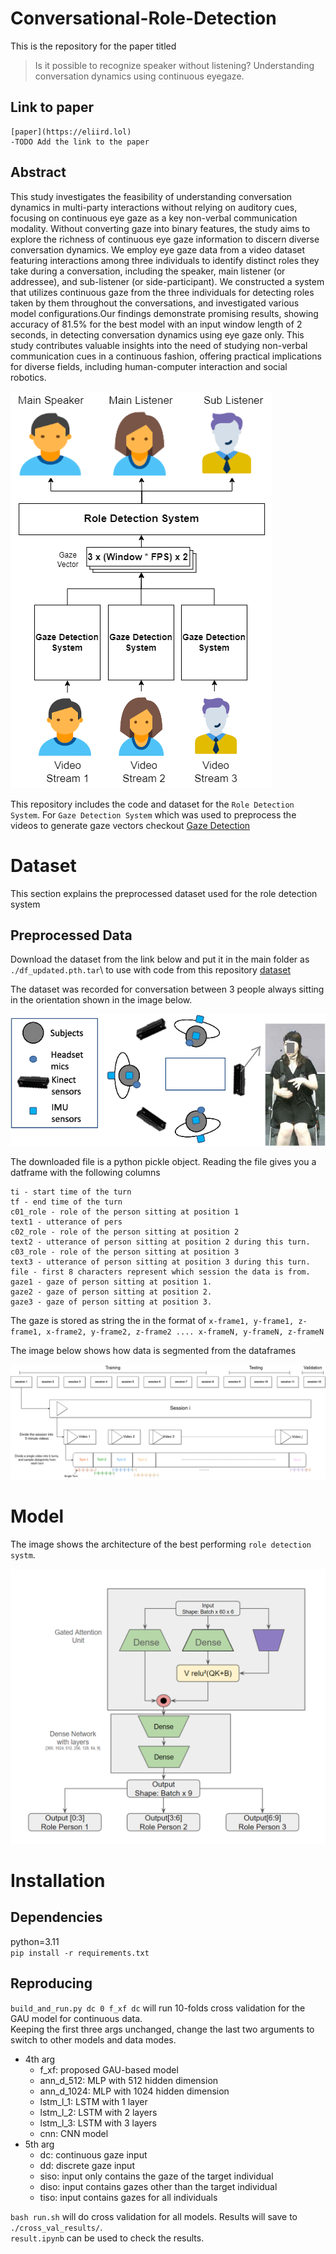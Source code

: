 # Conversational-Role-Detection

This is the repository for the paper titled 
>Is it possible to recognize speaker without listening? Understanding conversation dynamics using continuous eyegaze.

## Link to paper
    [paper](https://eliird.lol)
    -TODO Add the link to the paper

## Abstract
This study investigates the feasibility of understanding conversation dynamics in multi-party interactions without relying on auditory cues, focusing on continuous eye gaze as a key non-verbal communication modality. Without converting gaze into binary features, the study aims to explore the richness of continuous eye gaze information to discern diverse conversation dynamics. We employ eye gaze data from a video dataset featuring interactions among three individuals to identify distinct roles they take during a conversation, including the speaker, main listener (or addressee), and sub-listener (or side-participant). We constructed a system that utilizes continuous gaze from the three individuals for detecting roles taken by them throughout the conversations, and investigated various model configurations.Our findings demonstrate promising results, showing accuracy of 81.5% for the best model with an input window length of 2 seconds, in detecting conversation dynamics using eye gaze only. This study contributes valuable insights into the need of studying non-verbal communication cues in a continuous fashion, offering practical implications for diverse fields, including human-computer interaction and social robotics.

![System Block Diagram](/imgs/SystemDiagramVertical.png)

This repository includes the code and dataset for the `Role Detection System`. For `Gaze Detection System` which was used to preprocess the videos to generate gaze vectors checkout [Gaze Detection](https://github.com/eliird/GazeDetectionSim)

# Dataset
This section explains the preprocessed dataset used for the role detection system

## Preprocessed Data

Download the dataset from the link below and put it in the main folder as `./df_updated.pth.tar`\ to use with code from this repository
[dataset](https://drive.google.com/file/d/19RrXM1tdD5bJRaBw46Ekr5jRyh3I2c1m/view?usp=drive_link)

The dataset was recorded for conversation between 3 people always sitting in the orientation shown in the image below.

![seat arrangement for data](/imgs/SensorOrientation.png)


The downloaded file is a python pickle object. Reading the file gives you a datframe with the following columns

```
ti - start time of the turn
tf - end time of the turn
c01_role - role of the person sitting at position 1 
text1 - utterance of pers
c02_role - role of the person sitting at position 2 
text2 - utterance of person sitting at position 2 during this turn.
c03_role - role of the person sitting at position 3 
text3 - utterance of person sitting at position 3 during this turn.
file - first 8 characters represent which session the data is from.
gaze1 - gaze of person sitting at position 1.
gaze2 - gaze of person sitting at position 2.
gaze3 - gaze of person sitting at position 3.

```

The gaze is stored as string the in the format of `x-frame1, y-frame1, z-frame1, x-frame2, y-frame2, z-frame2 .... x-frameN, y-frameN, z-frameN` 

The image below shows how data is segmented from the dataframes


![This image explains the preprocessing of the gaze data](/imgs/DataSegmentationDetection.jpg)

# Model

The image shows the architecture of the best performing `role detection systm`.


![Model Image](/imgs/MODELBLOCKDIAGRAM.png)


# Installation

## Dependencies
python=3.11\
`pip install -r requirements.txt`

## Reproducing
`build_and_run.py dc 0 f_xf dc` will run 10-folds cross validation for the GAU model for continuous data.\
Keeping the first three args unchanged, change the last two arguments to switch to other models and data modes.
- 4th arg
    - f_xf: proposed GAU-based model
    - ann_d_512: MLP with 512 hidden dimension 
    - ann_d_1024: MLP with 1024 hidden dimension 
    - lstm_l_1: LSTM with 1 layer
    - lstm_l_2: LSTM with 2 layers
    - lstm_l_3: LSTM with 3 layers
    - cnn: CNN model
- 5th arg
    - dc: continuous gaze input
    - dd: discrete gaze input
    - siso: input only contains the gaze of the target individual
    - diso: input contains gazes other than the target individual
    - tiso: input contains gazes for all individuals

`bash run.sh` will do cross validation for all models.
Results will save to `./cross_val_results/`.\
`result.ipynb` can be used to check the results.
